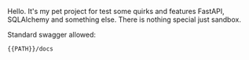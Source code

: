 Hello. It's my pet project for test some quirks and features FastAPI, SQLAlchemy and something else.
There is nothing special just sandbox.

Standard swagger allowed:

    {{PATH}}/docs

